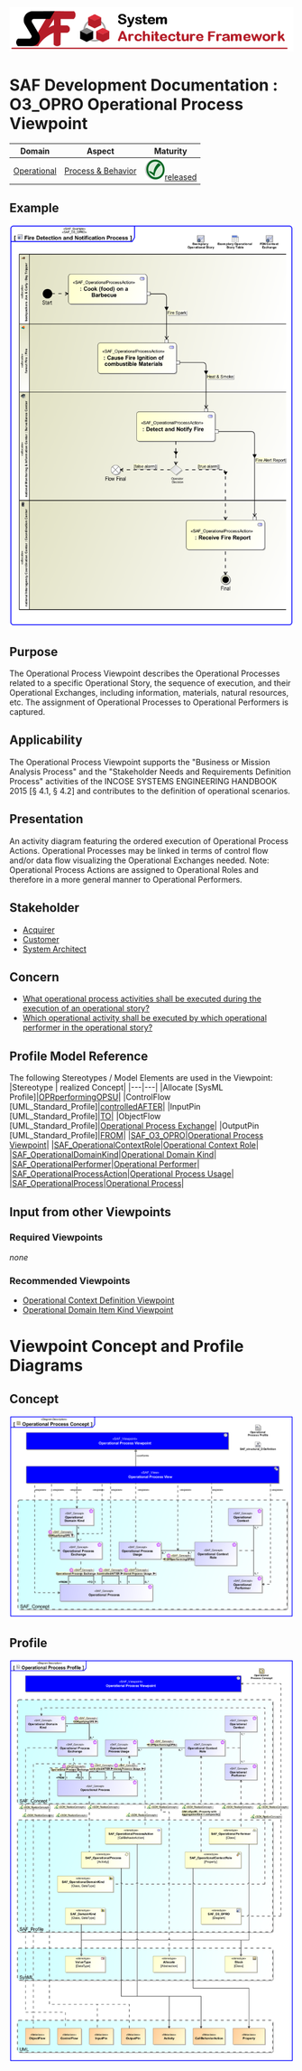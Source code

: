 ![System Architecture Framework](../../diagrams/Banner_SAF.png)
# SAF Development Documentation : **O3_OPRO** Operational Process Viewpoint
|**Domain**|**Aspect**|**Maturity**|
| --- | --- | --- |
|[Operational](../../domains.md#Domain-Operational)|[Process & Behavior](../../aspects.md#Aspect-Process-&-Behavior)|![Released](../../diagrams/Symbol_confirmed.png )[released](../../using-saf/maturity.md#released)|
## Example
![Operational-Process-Viewpoint-primary-example.svg](../../diagrams/vp-examples/Operational-Process-Viewpoint-primary-example.svg)
## Purpose
The Operational Process Viewpoint describes the Operational Processes related to a specific Operational Story, the sequence of execution, and their Operational Exchanges, including information, materials, natural resources, etc. The assignment of Operational Processes to Operational Performers is captured.
## Applicability
The Operational Process Viewpoint supports the "Business or Mission Analysis Process" and the "Stakeholder Needs and Requirements Definition Process" activities of the INCOSE SYSTEMS ENGINEERING HANDBOOK 2015 [§ 4.1, § 4.2] and contributes to the definition of operational scenarios.
## Presentation
An activity diagram featuring the ordered execution of Operational Process Actions. Operational Processes may be linked in terms of control flow and/or data flow visualizing the Operational Exchanges needed. 
Note: Operational Process Actions are assigned to Operational Roles and therefore in a more general manner to Operational Performers.

## Stakeholder
* [Acquirer](../../stakeholders.md#Acquirer)
* [Customer](../../stakeholders.md#Customer)
* [System Architect](../../stakeholders.md#System-Architect)
## Concern
* [What operational process activities shall be executed during the execution of an operational story?](../../concerns.md#_2021x_2_8710274_1674576759250_575950_23644)
* [Which operational activity shall be executed by which operational performer in the operational story?](../../concerns.md#_2021x_2_8710274_1674576758680_939269_23154)
## Profile Model Reference
The following Stereotypes / Model Elements are used in the Viewpoint:
|Stereotype | realized Concept|
|---|---|
|Allocate [SysML Profile]|[OPRperformingOPSU](../concept/concepts.md#OPRperformingOPSU)|
|ControlFlow [UML_Standard_Profile]|[controlledAFTER](../concept/concepts.md#controlledAFTER)|
|InputPin [UML_Standard_Profile]|[TO](../concept/concepts.md#TO)|
|ObjectFlow [UML_Standard_Profile]|[Operational Process Exchange](../concept/concepts.md#Operational-Process-Exchange)|
|OutputPin [UML_Standard_Profile]|[FROM](../concept/concepts.md#FROM)|
|[SAF_O3_OPRO](../../stereotypes.md#SAF_O3_OPRO)|[Operational Process Viewpoint](../concept/concepts.md#Operational-Process-Viewpoint)|
|[SAF_OperationalContextRole](../../stereotypes.md#SAF_OperationalContextRole)|[Operational Context Role](../concept/concepts.md#Operational-Context-Role)|
|[SAF_OperationalDomainKind](../../stereotypes.md#SAF_OperationalDomainKind)|[Operational Domain Kind](../concept/concepts.md#Operational-Domain-Kind)|
|[SAF_OperationalPerformer](../../stereotypes.md#SAF_OperationalPerformer)|[Operational Performer](../concept/concepts.md#Operational-Performer)|
|[SAF_OperationalProcessAction](../../stereotypes.md#SAF_OperationalProcessAction)|[Operational Process Usage](../concept/concepts.md#Operational-Process-Usage)|
|[SAF_OperationalProcess](../../stereotypes.md#SAF_OperationalProcess)|[Operational Process](../concept/concepts.md#Operational-Process)|
## Input from other Viewpoints
### Required Viewpoints
*none*
### Recommended Viewpoints
* [Operational Context Definition Viewpoint](Operational-Context-Definition-Viewpoint.md)
* [Operational Domain Item Kind Viewpoint](Operational-Domain-Item-Kind-Viewpoint.md)
# Viewpoint Concept and Profile Diagrams
## Concept
![Operational Process Concept](diagrams/Operational-Process-Concept.svg)
## Profile
![Operational Process Profile](diagrams/Operational-Process-Profile.svg)
